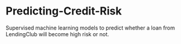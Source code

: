 # Predicting-Credit-Risk
Supervised machine learning models to predict whether a loan from LendingClub will become high risk or not.

